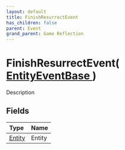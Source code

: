 ```yaml
---
layout: default
title: FinishResurrectEvent
has_children: false
parent: Event
grand_parent: Game Reflection
---
```

# FinishResurrectEvent( [ EntityEventBase ](/riftbreaker-wiki/docs/game-reflection/events/entity_event_base/) )
Description 

## Fields

| Type | Name |
|:----------|:--------------|
| [Entity](/riftbreaker-wiki/docs/game-reflection/classes/entity/) | Entity |

